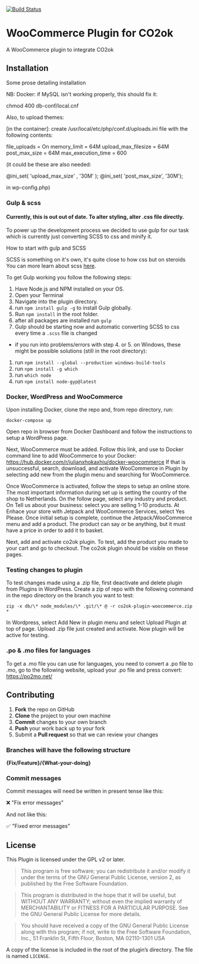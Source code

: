 [![Build Status](https://travis-ci.org/Mil0dV/co2ok-plugin-woocommerce.svg?branch=master)](https://travis-ci.org/Mil0dV/co2ok-plugin-woocommerce)

# WooCommerce Plugin for CO2ok

A WooCommerce plugin to integrate CO2ok

## Installation

Some prose detailing installation

NB: Docker: if MySQL isn't working properly, this should fix it:

chmod 400 db-conf/local.cnf

Also, to upload themes:

[in the container]: create /usr/local/etc/php/conf.d/uploads.ini file with the following contents:

file_uploads = On
memory_limit = 64M
upload_max_filesize = 64M
post_max_size = 64M
max_execution_time = 600

(it could be these are also needed:

@ini_set( 'upload_max_size' , '30M' );
@ini_set( 'post_max_size', '30M');

in wp-config.php)

### Gulp & scss

#### Currently, this is out out of date. To alter styling, alter .css file directly.

To power up the development process we decided to use gulp for our task
which is currently just converting SCSS to css and minify it.

How to start with gulp and SCSS

SCSS is something on it's own, it's quite close to how css but on steroids
You can more learn about scss [here](https://sass-lang.com/).

To get Gulp working you follow the following steps:

1. Have Node.js and NPM installed on your OS.
2. Open your Terminal
3. Navigate into the plugin directory.
4. run `npm install gulp -g` to install Gulp globally.
5. Run `npm install` in the root folder.
6. after all packages are installed run `gulp`
7. Gulp should be starting now and automatic converting SCSS to css every time a `.scss` file is changed

- if you run into problems/errors with step 4. or 5. on Windows, these might be possible solutions (still in the root directory):
1. run `npm install --global --production windows-build-tools`
2. run `npm install -g which`
3. run `which node`
4. run `npm install node-gyp@latest`


### Docker, WordPress and WooCommerce
Upon installing Docker, clone the repo and, from repo directory, run:
```
docker-compose up
```

Open repo in browser from Docker Dashboard and follow the instructions to setup a WordPress page.

Next, WooCommerce must be added. Follow this link, and use to Docker command line to add WooCommerce to your Docker:
https://hub.docker.com/r/julianxhokaxhiu/docker-woocommerce
If that is unsuccessful, search, download, and activate WooCommerce in Plugin by selecting add new from the plugin menu and searching for WooCommerce.

Once WooCommerce is activated, follow the steps to setup an online store. The most important information during set up is setting the country of the shop to Netherlands. On the follow page, select any industry and product. On Tell us about your business: select you are selling 1-10 products.
At Enhace your store with Jetpack and WooCommerce Services, select Yes Please. Once initial setup is complete, continue the Jetpack/WooCommerce menu and add a product. The product can say or be anything, but it must have a price in order to add it to basket.

Next, add and activate co2ok plugin. To test, add the product you made to your cart and go to checkout. The co2ok plugin should be visible on these pages.


### Testing changes to plugin
To test changes made using a .zip file, first deactivate and delete plugin from Plugins in WordPress.
Create a zip of repo with the following command in the repo directory on the branch you want to test:
```
zip -x db/\* node_modules/\* .git/\* @ -r co2ok-plugin-woocommerce.zip *
```
In Wordpress, select Add New in plugin menu and select Upload Plugin at top of page. Upload .zip file just created and activate. Now plugin will be active for
testing.

### .po & .mo files for languages

To get a .mo file you can use for languages, you need to convert a .po file to .mo,
go to the following website, upload your .po file and press convert:
https://po2mo.net/

## Contributing

 1. **Fork** the repo on GitHub
 2. **Clone** the project to your own machine
 3. **Commit** changes to your own branch
 4. **Push** your work back up to your fork
 5. Submit a **Pull request** so that we can review your changes

### Branches will have the following structure

  **{Fix/Feature}/{What-your-doing}**

### Commit messages

  Commit messages will need be written in present tense like this:

  ❌ "Fix error messages"

  And not like this:

  ✅ "Fixed error messages"

## License

This Plugin is licensed under the GPL v2 or later.

> This program is free software; you can redistribute it and/or modify it under the terms of the GNU General Public License, version 2, as published by the Free Software Foundation.

> This program is distributed in the hope that it will be useful, but WITHOUT ANY WARRANTY; without even the implied warranty of MERCHANTABILITY or FITNESS FOR A PARTICULAR PURPOSE. See the GNU General Public License for more details.

> You should have received a copy of the GNU General Public License along with this program; if not, write to the Free Software Foundation, Inc., 51 Franklin St, Fifth Floor, Boston, MA 02110-1301 USA

A copy of the license is included in the root of the plugin’s directory. The file is named `LICENSE`.
